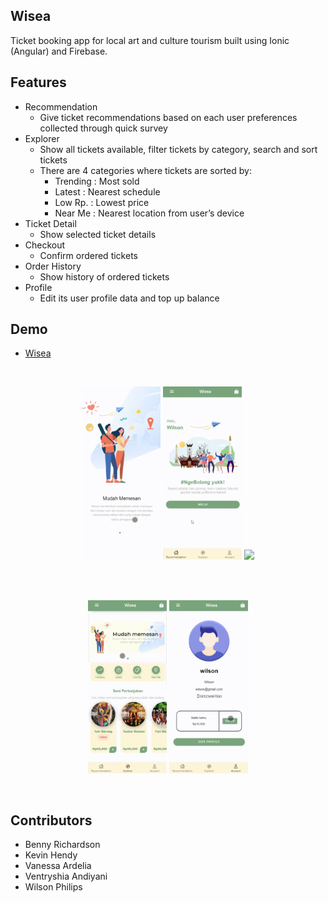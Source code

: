 ## Wisea
Ticket booking app for local art and culture tourism built using Ionic (Angular) and Firebase.


## Features
* Recommendation
  * Give ticket recommendations based on each user preferences collected through quick survey
* Explorer
  * Show all tickets available, filter tickets by category, search and sort tickets
  * There are 4 categories where tickets are sorted by:
    * Trending  : Most sold
    * Latest    : Nearest schedule
    * Low Rp.   : Lowest price
    * Near Me   : Nearest location from user’s device
* Ticket Detail
  * Show selected ticket details
* Checkout
  * Confirm ordered tickets
* Order History
  * Show history of ordered tickets
* Profile
  * Edit its user profile data and top up balance

## Demo
* [Wisea](https://wisea.vercel.app/)

<br>
<p align="center">
  <img src="docs/1.gif" width="25%">
  <img src="docs/2.gif" width="25%">
  <img src="docs/3.gif" width="25%">
</p>
<br>

<br>
<p align="center">
  <img src="docs/4.gif" width="25%">
  <img src="docs/5.gif" width="25%">
</p>
<br>

## Contributors
* Benny Richardson
* Kevin Hendy
* Vanessa Ardelia
* Ventryshia Andiyani
* Wilson Philips
